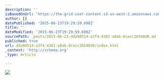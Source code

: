 ```yaml
---
description: ''
isBasedOnUrl: 'https://the-grid-user-content.s3-us-west-2.amazonaws.com/d96dafb4-6757-44cb-925a-2d5ccc85f103.jpg'
author: []
datePublished: '2015-06-23T19:29:59.698Z'
title: ''
dateModified: '2015-06-23T19:29:59.698Z'
sourcePath: _posts/2015-06-23-dda90514-a3f4-4381-a8ab-8cecc2b548d0.md
published: true
url: dda90514-a3f4-4381-a8ab-8cecc2b548d0/index.html
_context: 'http://schema.org'
_type: Article

---
```

![](https://the-grid-user-content.s3-us-west-2.amazonaws.com/d96dafb4-6757-44cb-925a-2d5ccc85f103.jpg)